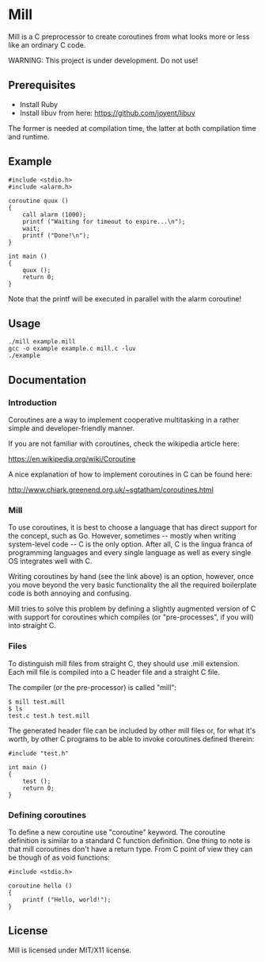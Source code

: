 Mill
====

Mill is a C preprocessor to create coroutines from what looks more or less
like an ordinary C code.

WARNING: This project is under development. Do not use!

## Prerequisites

* Install Ruby
* Install libuv from here: https://github.com/joyent/libuv

The former is needed at compilation time, the latter at both compilation time
and runtime.

## Example

```
#include <stdio.h>
#include <alarm.h>

coroutine quux ()
{
    call alarm (1000);
    printf ("Waiting for timeout to expire...\n");
    wait;
    printf ("Done!\n");
}

int main ()
{
    quux ();
    return 0;
}
```

Note that the printf will be executed in parallel with the alarm coroutine!

## Usage

```
./mill example.mill
gcc -o example example.c mill.c -luv
./example
```

## Documentation

### Introduction

Coroutines are a way to implement cooperative multitasking in a rather simple
and developer-friendly manner.

If you are not familiar with coroutines, check the wikipedia article here:

https://en.wikipedia.org/wiki/Coroutine

A nice explanation of how to implement coroutines in C can be found here:

http://www.chiark.greenend.org.uk/~sgtatham/coroutines.html

### Mill

To use coroutines, it is best to choose a language that has direct support for
the concept, such as Go. However, sometimes -- mostly when writing system-level
code -- C is the only option. After all, C is the lingua franca of programming
languages and every single language as well as every single OS integrates well
with C.

Writing coroutines by hand (see the link above) is an option, however, once
you move beyond the very basic functionality the all the required boilerplate
code is both annoying and confusing.

Mill tries to solve this problem by defining a slightly augmented version of
C with support for coroutines which compiles (or "pre-processes", if you will)
into straight C.

### Files

To distinguish mill files from straight C, they should use .mill extension.
Each mill file is compiled into a C header file and a straight C file.

The compiler (or the pre-processor) is called "mill":

```
$ mill test.mill
$ ls
test.c test.h test.mill
```

The generated header file can be included by other mill files or, for what it's
worth, by other C programs to be able to invoke coroutines defined therein:

```
#include "test.h"

int main ()
{
    test ();
    return 0;
}
```

### Defining coroutines

To define a new coroutine use "coroutine" keyword. The coroutine definition
is similar to a standard C function definition. One thing to note is that mill
coroutines don't have a return type. From C point of view they can be though
of as void functions:

```
#include <stdio.h>

coroutine hello ()
{
    printf ("Hello, world!");
}
```

## License

Mill is licensed under MIT/X11 license.
